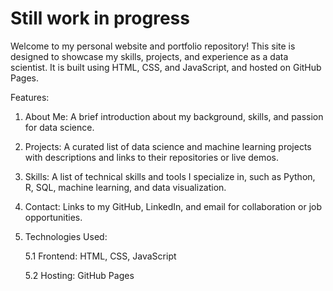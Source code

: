 # Still work in progress

Welcome to my personal website and portfolio repository! This site is designed to showcase my skills, projects, and experience as a data scientist. It is built using HTML, CSS, and JavaScript, and hosted on GitHub Pages.

Features:
1. About Me: A brief introduction about my background, skills, and passion for data science.

2. Projects: A curated list of data science and machine learning projects with descriptions and links to their repositories or live demos.
  
3. Skills: A list of technical skills and tools I specialize in, such as Python, R, SQL, machine learning, and data visualization.

4. Contact: Links to my GitHub, LinkedIn, and email for collaboration or job opportunities.

5. Technologies Used:

    5.1 Frontend: HTML, CSS, JavaScript

    5.2 Hosting: GitHub Pages

